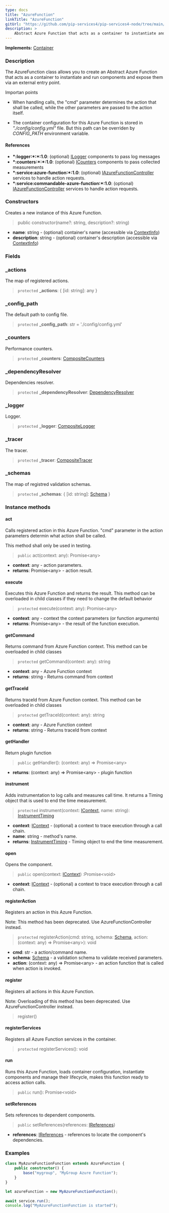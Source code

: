 ```yaml
---
type: docs
title: "AzureFunction"
linkTitle: "AzureFunction"
gitUrl: "https://github.com/pip-services4/pip-services4-node/tree/main/pip-services4-azure-node"
description: >
    Abstract Azure Function that acts as a container to instantiate and run components and expose them via an external entry point. 
---
```


**Implements:** [Container](../../../container/containers/container)

### Description
The AzureFunction class allows you to create an Abstract Azure Function that acts as a container to instantiate and run components and expose them via an external entry point. 

Importan points

- When handling calls, the "cmd" parameter determines the action that shall be called, while the other parameters are passed to the action itself.  

- The container configuration for this Azure Function is stored in *"./config/config.yml"* file. But this path can be overriden by *CONFIG_PATH* environment variable.

#### References

- **\*:logger:\*:\*:1.0**: (optional) [ILogger](../../../observability/log/ilogger) components to pass log messages
- **\*:counters:\*:\*:1.0**: (optional) [ICounters](../../../observability/count/icounters) components to pass collected measurements
- **\*:service:azure-function:\*:1.0**: (optional) [IAzureFunctionController](../../controllers/iazure_function_controller) services to handle action requests.
- **\*:service:commandable-azure-function:\*:1.0**: (optional) [IAzureFunctionController](../../controllers/iazure_function_controller) services to handle action requests.

### Constructors
Creates a new instance of this Azure Function.

> public constructor(name?: string, description?: string)

- **name**: string - (optional) container's name (accessible via [ContextInfo](../../../components/context/context_info))
- **description**: string - (optional) container's description (accessible via [ContextInfo](../../../components/context/context_info))


### Fields

<span class="hide-title-link">

### _actions
The map of registered actions.
> `protected` **_actions**: { [id: string]: any }

### _config_path
The default path to config file.
> `protected` **_config_path**: str = './config/config.yml'

### _counters
Performance counters.
> `protected` **_counters**: [CompositeCounters](../../../observability/count/composite_counters)

### _dependencyResolver
Dependencies resolver.
> `protected` **_dependencyResolver**: [DependencyResolver](../../../components/refer/dependency_resolver)

### _logger
Logger.
> `protected` **_logger**: [CompositeLogger](../../../observability/log/composite_logger)

### _tracer
The tracer.
> `protected` **_tracer**: [CompositeTracer](../../../observability/trace/composite_tracer)

### _schemas
The map of registred validation schemas.
> `protected` **_schemas**: { [id: string]: [Schema](../../../data/validate/schema) }

</span>


### Instance methods

#### act
Calls registered action in this Azure Function.
"cmd" parameter in the action parameters determin
what action shall be called.

This method shall only be used in testing.

> `public` act(context: any): Promise\<any\>
- **context**: any - action parameters.
- **returns**: Promise\<any\> - action result.

#### execute
Executes this Azure Function and returns the result.
This method can be overloaded in child classes
if they need to change the default behavior

> `protected` execute(context: any): Promise\<any\>

- **context**: any - context the context parameters (or function arguments)
- **returns**: Promise\<any\> - the result of the function execution.

#### getCommand
Returns command from Azure Function context.
This method can be overloaded in child classes

> `protected` getCommand(context: any): string

- **context**: any - Azure Function context
- **returns**: string - Returns command from context

#### getTraceId
Returns traceId from Azure Function context.
This method can be overloaded in child classes

> `protected` getTraceId(context: any): string

- **context**: any - Azure Function context
- **returns**: string - Returns traceId from context

#### getHandler
Return plugin function

> `public` getHandler(): (context: any) => Promise\<any\>

- **returns**: (context: any) => Promise\<any\> - plugin function


#### instrument
Adds instrumentation to log calls and measures call time.
It returns a Timing object that is used to end the time measurement.

> `protected` instrument(context: [IContext](../../../components/context/icontext), name: string): [InstrumentTiming](../../../rpc/trace/instrument_timing)

- **context**: [IContext](../../../components/context/icontext) - (optional) a context to trace execution through a call chain.
- **name**: string - method's name.
- **returns**: [InstrumentTiming](../../../rpc/trace/instrument_timing) - Timing object to end the time measurement.

#### open
Opens the component.

> `public` open(context: [IContext](../../../components/context/icontext)) :Promise\<void\>

- **context**: [IContext](../../../components/context/icontext) - (optional) a context to trace execution through a call chain.

#### registerAction
Registers an action in this Azure Function.

Note: This method has been deprecated. Use AzureFunctionController instead.

> `protected` registerAction(cmd: string, schema: [Schema](../../../data/validate/schema),  action: (context: any) => Promise\<any\>): void

- **cmd**: str - a action/command name.
- **schema**: [Schema](../../../data/validate/schema) - a validation schema to validate received parameters.
- **action**: (context: any) => Promise\<any\> - an action function that is called when action is invoked.

#### register
Registers all actions in this Azure Function.

Note: Overloading of this method has been deprecated. Use AzureFunctionController instead.

> register()

#### registerServices
Registers all Azure Function services in the container.

> `protected` registerServices(): void

#### run
Runs this Azure Function, loads container configuration,
instantiate components and manage their lifecycle,
makes this function ready to access action calls.

> `public` run(): Promise\<void\>


#### setReferences
Sets references to dependent components.

> `public` setReferences(references: [IReferences](../../../components/refer/ireferences))

- **references**: [IReferences](../../../components/refer/ireferences) - references to locate the component's dependencies.


### Examples

```typescript
class MyAzureFunctionFunction extends AzureFunction {
    public constructor() {
        base("mygroup", "MyGroup Azure Function");
    }
}

let azureFunction = new MyAzureFunctionFunction();
 
await service.run();
console.log("MyAzureFunctionFunction is started");
```
